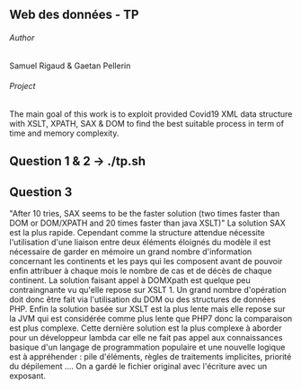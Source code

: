 ## Web des données - TP

###### Author

Samuel Rigaud & Gaetan Pellerin

###### Project

The main goal of this work is to exploit provided Covid19 XML data structure with XSLT, XPATH, SAX & DOM to find the best suitable process in term of time and memory complexity.

## Question 1 & 2 -> ./tp.sh

## Question 3

"After 10 tries, SAX seems to be the faster solution (two times faster than DOM or DOM/XPATH and 20 times faster than java XSLT)"
La solution SAX est la plus rapide. Cependant comme la structure attendue nécessite l'utilisation d'une liaison entre deux éléments éloignés du modèle
il est nécessaire de garder en mémoire un grand nombre d'information concernant les continents et les pays qui les composent avant de pouvoir enfin attribuer à chaque mois le nombre de cas et de décès de chaque continent. La solution faisant appel à DOMXpath est quelque peu contraingnante vu qu'elle repose sur XSLT 1. Un grand nombre d'opération doit donc être fait via l'utilisation du DOM ou des structures de données PHP. Enfin la solution basée sur XSLT est la plus lente mais elle repose sur la JVM qui est considérée comme plus lente que PHP7 donc la comparaison est plus complexe. Cette dernière solution est la plus complexe à aborder pour un développeur lambda car elle ne fait pas appel aux connaissances basique d'un langage de programmation populaire et une nouvelle logique est à appréhender : pile d'éléments, règles de traitements implicites, priorité du dépilement ....
On a gardé le fichier original avec l'écriture avec un exposant.